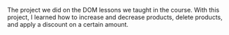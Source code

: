 The project we did on the DOM lessons we taught in the course. With this project, I learned how to increase and decrease products, delete products, and apply a discount on a certain amount. 